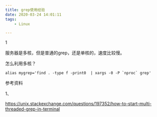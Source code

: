 ```yaml
---
title: grep使用经验
date: 2020-03-24 14:01:11
tags:
	- Linux

---
```


1

服务器是多核，但是普通的grep，还是单核的，速度比较慢。

怎么利用多核？

```
alias mygrep='find . -type f -print0  | xargs -0 -P `nproc` grep'
```





参考资料

1、

https://unix.stackexchange.com/questions/197352/how-to-start-multi-threaded-grep-in-terminal